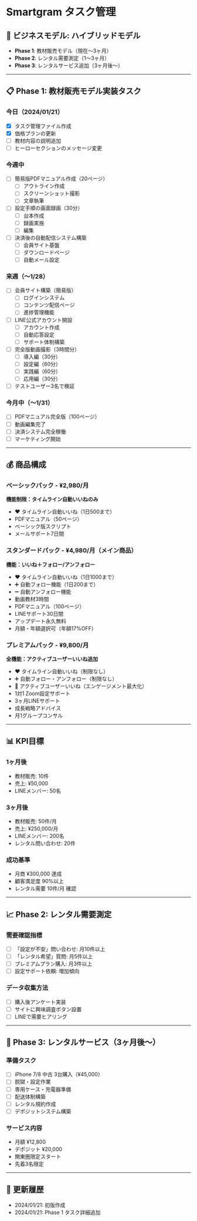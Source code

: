 # Smartgram タスク管理

## 🎯 ビジネスモデル: ハイブリッドモデル
- **Phase 1**: 教材販売モデル（現在〜3ヶ月）
- **Phase 2**: レンタル需要測定（1〜3ヶ月）
- **Phase 3**: レンタルサービス追加（3ヶ月後〜）

---

## 📋 Phase 1: 教材販売モデル実装タスク

### 今日（2024/01/21）
- [x] タスク管理ファイル作成
- [x] 価格プランの更新
- [ ] 教材内容の説明追加
- [ ] ヒーローセクションのメッセージ変更

### 今週中
- [ ] 簡易版PDFマニュアル作成（20ページ）
  - [ ] アウトライン作成
  - [ ] スクリーンショット撮影
  - [ ] 文章執筆
- [ ] 設定手順の画面録画（30分）
  - [ ] 台本作成
  - [ ] 録画実施
  - [ ] 編集
- [ ] 決済後の自動配信システム構築
  - [ ] 会員サイト基盤
  - [ ] ダウンロードページ
  - [ ] 自動メール設定

### 来週（〜1/28）
- [ ] 会員サイト構築（簡易版）
  - [ ] ログインシステム
  - [ ] コンテンツ配信ページ
  - [ ] 進捗管理機能
- [ ] LINE公式アカウント開設
  - [ ] アカウント作成
  - [ ] 自動応答設定
  - [ ] サポート体制構築
- [ ] 完全版動画撮影（3時間分）
  - [ ] 導入編（30分）
  - [ ] 設定編（60分）
  - [ ] 実践編（60分）
  - [ ] 応用編（30分）
- [ ] テストユーザー3名で検証

### 今月中（〜1/31）
- [ ] PDFマニュアル完全版（100ページ）
- [ ] 動画編集完了
- [ ] 決済システム完全稼働
- [ ] マーケティング開始

---

## 💰 商品構成

### ベーシックパック - ¥2,980/月
**機能制限：タイムライン自動いいねのみ**
- ❤️ タイムライン自動いいね（1日500まで）
- PDFマニュアル（50ページ）
- ベーシック版スクリプト
- メールサポート7日間

### スタンダードパック - ¥4,980/月（メイン商品）
**機能：いいね＋フォロー/アンフォロー**
- ❤️ タイムライン自動いいね（1日1000まで）
- ➕ 自動フォロー機能（1日200まで）
- ➖ 自動アンフォロー機能
- 動画教材3時間
- PDFマニュアル（100ページ）
- LINEサポート30日間
- アップデート永久無料
- 月額・年額選択可（年額17%OFF）

### プレミアムパック - ¥9,800/月
**全機能：アクティブユーザーいいね追加**
- ❤️ タイムライン自動いいね（制限なし）
- ➕ 自動フォロー・アンフォロー（制限なし）
- 🎯 アクティブユーザーいいね（エンゲージメント最大化）
- 1対1 Zoom設定サポート
- 3ヶ月LINEサポート
- 成長戦略アドバイス
- 月1グループコンサル

---

## 📊 KPI目標

### 1ヶ月後
- 教材販売: 10件
- 売上: ¥50,000
- LINEメンバー: 50名

### 3ヶ月後
- 教材販売: 50件/月
- 売上: ¥250,000/月
- LINEメンバー: 200名
- レンタル問い合わせ: 20件

### 成功基準
- 月商 ¥300,000 達成
- 顧客満足度 90%以上
- レンタル需要 10件/月 確認

---

## 📈 Phase 2: レンタル需要測定

### 需要確認指標
- [ ] 「設定が不安」問い合わせ: 月10件以上
- [ ] 「レンタル希望」質問: 月5件以上
- [ ] プレミアムプラン購入: 月3件以上
- [ ] 設定サポート依頼: 増加傾向

### データ収集方法
- [ ] 購入後アンケート実装
- [ ] サイトに興味調査ボタン設置
- [ ] LINEで需要ヒアリング

---

## 🚀 Phase 3: レンタルサービス（3ヶ月後〜）

### 準備タスク
- [ ] iPhone 7/8 中古 3台購入（¥45,000）
- [ ] 脱獄・設定作業
- [ ] 専用ケース・充電器準備
- [ ] 配送体制構築
- [ ] レンタル規約作成
- [ ] デポジットシステム構築

### サービス内容
- 月額 ¥12,800
- デポジット ¥20,000
- 関東圏限定スタート
- 先着3名限定

---

## 📝 更新履歴
- 2024/01/21: 初版作成
- 2024/01/21: Phase 1 タスク詳細追加
